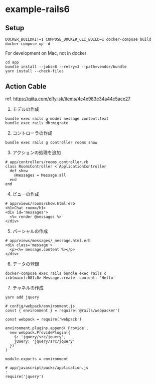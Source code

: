# example-rails6

## Setup
```
DOCKER_BUILDKIT=1 COMPOSE_DOCKER_CLI_BUILD=1 docker-compose build
docker-compose up -d
```

For development on Mac, not in docker
```
cd app
bundle install --jobs=8 --retry=3 --path=vendor/bundle
yarn install --check-files
```

## Action Cable
ref. https://qiita.com/eRy-sk/items/4c4e983e34a44c5ace27

1. モデルの作成
```
bundle exec rails g model message content:text
bundle exec rails db:migrate
```

2. コントローラの作成
```
bundle exec rails g controller rooms show
```

3. アクションの処理を追加
```
# app/controllers/rooms_controller.rb
class RoomsController < ApplicationController
  def show
    @messages = Message.all
  end
end
```

4. ビューの作成
```
# app/views/rooms/show.html.erb
<h1>Chat room</h1>
<div id='messages'>
  <%= render @messages %>
</div>
```

5. パーシャルの作成
```
# app/views/messages/_message.html.erb
<div class='message'>
  <p><%= message.content %></p>
</div>
```

6. データの登録
```
docker-compose exec rails bundle exec rails c
irb(main):001:0> Message.create! content: 'Hello'
```

7. チャネルの作成
```
yarn add jquery
```

```
# config/webpack/environment.js
const { environment } = require('@rails/webpacker')

const webpack = require('webpack')

environment.plugins.append('Provide',
  new webpack.ProvidePlugin({
    $: 'jquery/src/jquery',
    jQuery: 'jquery/src/jquery'
  })
)

module.exports = environment
```

```
# app/javascript/packs/application.js
:
require('jquery')
```
